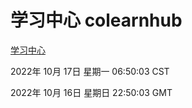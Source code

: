 # 学习中心 colearnhub
[学习中心](http://59.174.8.172:56308/colearnhub/)

2022年 10月 17日 星期一 06:50:03 CST

2022年 10月 16日 星期日 22:50:03 GMT
